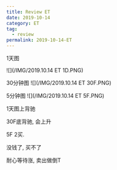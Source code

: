 ```yaml
---
title: Review ET
date: 2019-10-14
category: ET
tag:
  - review
permalink: 2019-10-14-ET
---
```

1天图

![](/IMG/2019.10.14 ET 1D.PNG)

30分钟图
![](/IMG/2019.10.14 ET 30F.PNG)

5分钟图
![](/IMG/2019.10.14 ET 5F.PNG)

1天图上背驰

30F底背驰, 会上升

5F 2买.

没钱了, 买不了

耐心等待涨, 卖出做倒T
